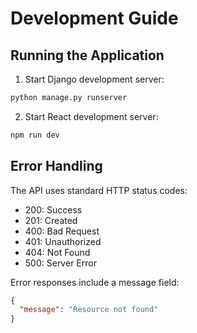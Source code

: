 # Development Guide

## Running the Application

1. Start Django development server:
```bash
python manage.py runserver
```

2. Start React development server:
```bash
npm run dev
```

## Error Handling

The API uses standard HTTP status codes:
- 200: Success
- 201: Created
- 400: Bad Request
- 401: Unauthorized
- 404: Not Found
- 500: Server Error

Error responses include a message field:
```json
{
  "message": "Resource not found"
}
```
